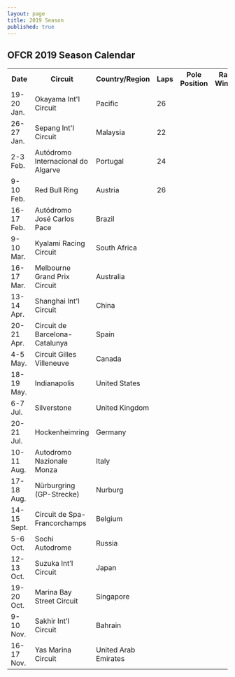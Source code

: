 ```yaml
---
layout: page
title: 2019 Season
published: true
---
```


## OFCR 2019 Season Calendar  
<font size="2">
<table>
  <tr>
    <th>Date</th>
    <th>Circuit</th>
    <th>Country/Region</th>
    <th>Laps</th>
    <th>Pole Position</th>
    <th>Race Winner</th>
  </tr>
  <tr>
    <td>19-20 Jan.</td>
    <td>Okayama Int'l Circuit</td>
    <td>Pacific</td>
    <td>26</td>
    <td></td>
    <td></td>
  </tr>
  <tr>
    <td>26-27 Jan.</td>
    <td>Sepang Int'l Circuit</td>
    <td>Malaysia</td>
    <td>22</td>
    <td></td>
    <td></td>
  </tr>
  <tr>
    <td>2-3 Feb.</td>
    <td>Autódromo Internacional do Algarve</td>
    <td>Portugal</td>
    <td>24</td>
    <td></td>
    <td></td>
  </tr>
  <tr>
    <td>9-10 Feb.</td>
    <td>Red Bull Ring</td>
    <td>Austria</td>
    <td>26</td>
    <td></td>
    <td></td>
  </tr>
  <tr>
    <td>16-17 Feb.</td>
    <td>Autódromo José Carlos Pace</td>
    <td>Brazil</td>
    <td></td>
    <td></td>
    <td></td>
  </tr>
  <tr>
    <td>9-10 Mar.</td>
    <td>Kyalami Racing Circuit</td>
    <td>South Africa</td>
    <td></td>
    <td></td>
    <td></td>
  </tr>
  <tr>
    <td>16-17 Mar.</td>
    <td>Melbourne Grand Prix Circuit</td>
    <td>Australia</td>
    <td></td>
    <td></td>
    <td></td>
  </tr>
  <tr>
    <td>13-14 Apr.</td>
    <td>Shanghai Int'l Circuit</td>
    <td>China</td>
    <td></td>
    <td></td>
    <td></td>
  </tr>
  <tr>
    <td>20-21 Apr.</td>
    <td>Circuit de Barcelona-Catalunya</td>
    <td>Spain</td>
    <td></td>
    <td></td>
    <td></td>
  </tr>
  <tr>
    <td>4-5 May.</td>
    <td>Circuit Gilles Villeneuve</td>
    <td>Canada</td>
    <td></td>
    <td></td>
    <td></td>
  </tr>
  <tr>
    <td>18-19 May.</td>
    <td>Indianapolis</td>
    <td>United States</td>
    <td></td>
    <td></td>
    <td></td>
  </tr>
  <tr>
    <td>6-7 Jul.</td>
    <td>Silverstone</td>
    <td>United Kingdom</td>
    <td></td>
    <td></td>
    <td></td>
  </tr>
  <tr>
    <td>20-21 Jul.</td>
    <td>Hockenheimring</td>
    <td>Germany</td>
    <td></td>
    <td></td>
    <td></td>
  </tr>
  <tr>
    <td>10-11 Aug.</td>
    <td>Autodromo Nazionale Monza</td>
    <td>Italy</td>
    <td></td>
    <td></td>
    <td></td>
  </tr>
  <tr>
    <td>17-18 Aug.</td>
    <td>Nürburgring (GP-Strecke)</td>
    <td>Nurburg</td>
    <td></td>
    <td></td>
    <td></td>
  </tr>
  <tr>
    <td>14-15 Sept.</td>
    <td>Circuit de Spa-Francorchamps</td>
    <td>Belgium</td>
    <td></td>
    <td></td>
    <td></td>
  </tr>
  <tr>
    <td>5-6 Oct.</td>
    <td>Sochi Autodrome</td>
    <td>Russia</td>
    <td></td>
    <td></td>
    <td></td>
  </tr>
  <tr>
    <td>12-13 Oct.</td>
    <td>Suzuka Int’l Circuit</td>
    <td>Japan</td>
    <td></td>
    <td></td>
    <td></td>
  </tr>
  <tr>
    <td>19-20 Oct.</td>
    <td>Marina Bay Street Circuit</td>
    <td>Singapore</td>
    <td></td>
    <td></td>
    <td></td>
  </tr>
  <tr>
    <td>9-10 Nov.</td>
    <td>Sakhir Int’l Circuit</td>
    <td>Bahrain</td>
    <td></td>
    <td></td>
    <td></td>
  </tr>
  <tr>
    <td>16-17 Nov.</td>
    <td>Yas Marina Circuit</td>
    <td>United Arab Emirates</td>
    <td></td>
    <td></td>
    <td></td>
  </tr>
</table>
</font>